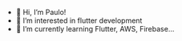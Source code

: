 - 👋 Hi, I’m Paulo!
- 👀 I’m interested in flutter development 
- 🌱 I’m currently learning Flutter, AWS, Firebase...
<!---
paulo-gon/paulo-gon is a ✨ special ✨ repository because its `README.md` (this file) appears on your GitHub profile.
You can click the Preview link to take a look at your changes.
--->
